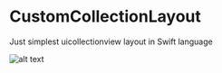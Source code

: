 # CustomCollectionLayout
Just simplest uicollectionview layout in Swift language

![alt text](http://velodom.com.ua/assets/cache/images/assets/galleries/3/930x600-simulator-screen-shot-25-trav.-2017-r.-13.37.00.b20.png)
